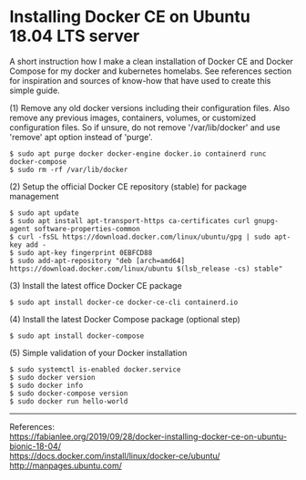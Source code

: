 # Installing Docker CE on Ubuntu 18.04 LTS server
A short instruction how I make a clean installation of Docker CE and Docker Compose for my docker and kubernetes homelabs. See references section for inspiration and sources of know-how that have used to create this simple guide.  

(1) Remove any old docker versions including their configuration files. Also remove any previous images, containers, volumes, or customized configuration files. So if unsure, do not remove '/var/lib/docker' and use 'remove' apt option instead of 'purge'.

    $ sudo apt purge docker docker-engine docker.io containerd runc docker-compose  
    $ sudo rm -rf /var/lib/docker

(2) Setup the official Docker CE repository (stable) for package management  

    $ sudo apt update  
    $ sudo apt install apt-transport-https ca-certificates curl gnupg-agent software-properties-common  
    $ curl -fsSL https://download.docker.com/linux/ubuntu/gpg | sudo apt-key add -  
    $ sudo apt-key fingerprint 0EBFCD88  
    $ sudo add-apt-repository "deb [arch=amd64] https://download.docker.com/linux/ubuntu $(lsb_release -cs) stable"  

(3) Install the latest office Docker CE package  

    $ sudo apt install docker-ce docker-ce-cli containerd.io  
    
(4) Install the latest Docker Compose package (optional step)

    $ sudo apt install docker-compose  
    
(5) Simple validation of your Docker installation

    $ sudo systemctl is-enabled docker.service  
    $ sudo docker version
    $ sudo docker info
    $ sudo docker-compose version
    $ sudo docker run hello-world

---
References:  
https://fabianlee.org/2019/09/28/docker-installing-docker-ce-on-ubuntu-bionic-18-04/  
https://docs.docker.com/install/linux/docker-ce/ubuntu/  
http://manpages.ubuntu.com/  
